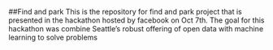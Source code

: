 ##Find and park
This is the repository for find and park project that is presented in the hackathon hosted by facebook on Oct 7th. The goal for this hackathon was combine Seattle’s robust offering of open data with machine learning to solve problems
